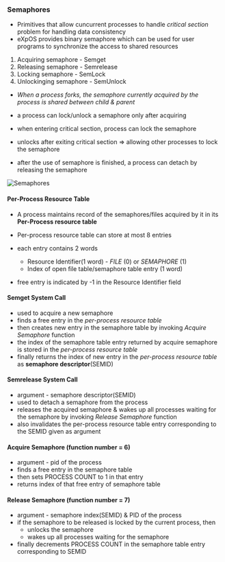 ### Semaphores

- Primitives that allow cuncurrent processes to handle *critical section* problem for handling data consistency
- eXpOS provides binary semaphore which can be used for user programs to synchronize the access to shared resources

1. Acquiring semaphore - Semget
1. Releasing semaphore - Semrelease
1. Locking semaphore - SemLock
1. Unlockinging semaphore - SemUnlock

- *When a process forks, the semaphore currently acquired by the process is shared between child & parent*

- a process can lock/unlock a semaphore only after acquiring
- when entering critical section, process can lock the semaphore
- unlocks after exiting critical section => allowing other processes to lock the semaphore
- after the use of semaphore is finished, a process can detach by releasing the semaphore

![Semaphores](https://exposnitc.github.io/expos-docs/assets/img/roadmap/sem.png)

#### Per-Process Resource Table

- A process maintains record of the semaphores/files acquired by it in its **Per-Process resource table**
- Per-process resource table can store at most 8 entries
- each entry contains 2 words
    - Resource Identifier(1 word) - *FILE* (0) or *SEMAPHORE* (1)
    - Index of open file table/semaphore table entry (1 word)

- free entry is indicated by -1 in the Resource Identifier field


#### Semget System Call
- used to acquire a new semaphore
- finds a free entry in the *per-process resource table*
- then creates new entry in the semaphore table by invoking *Acquire Semaphore* function
- the index of the semaphore table entry returned by acquire semaphore is stored in the *per-process resource table*
- finally returns the index of new entry in the *per-process resource table* as **semaphore descriptor**(SEMID)

#### Semrelease System Call
- argument - semaphore descriptor(SEMID)
- used to detach a semaphore from the process
- releases the acquired semaphore & wakes up all processes waiting for the semaphore by invoking *Release Semaphore* function
- also invalidates the per-process resource table entry corresponding to the SEMID given as argument

#### Acquire Semaphore (function number = 6)
- argument - pid of the process
- finds a free entry in the semaphore table
- then sets PROCESS COUNT to 1 in that entry
- returns index of that free entry of semaphore table

#### Release Semaphore (function number = 7)
- argument - semaphore index(SEMID) & PID of the process
- if the semaphore to be released is locked by the current process, then
    - unlocks the semaphore
    - wakes up all processes waiting for the semaphore
- finally decrements PROCESS COUNT in the semaphore table entry corresponding to SEMID
